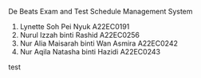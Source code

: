 De Beats
Exam and Test Schedule Management System
1. Lynette Soh Pei Nyuk A22EC0191
2. Nurul Izzah binti Rashid A22EC0256 
3. Nur Alia Maisarah binti Wan Asmira A22EC0242
4. Nur Aqila Natasha binti Hazidi A22EC0243

test